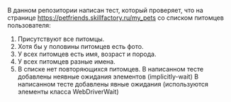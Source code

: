 В данном репозитории написан тест, который проверяет, что на странице https://petfriends.skillfactory.ru/my_pets со списком питомцев пользователя:

1) Присутствуют все питомцы.
2) Хотя бы у половины питомцев есть фото.
3) У всех питомцев есть имя, возраст и порода.
4) У всех питомцев разные имена.
5) В списке нет повторяющихся питомцев. 
В написанном тесте добавлены неявные ожидания элементов (implicitly-wait)
В написанном тесте добавлены явные ожидания (используются элементы класса WebDriverWait)
